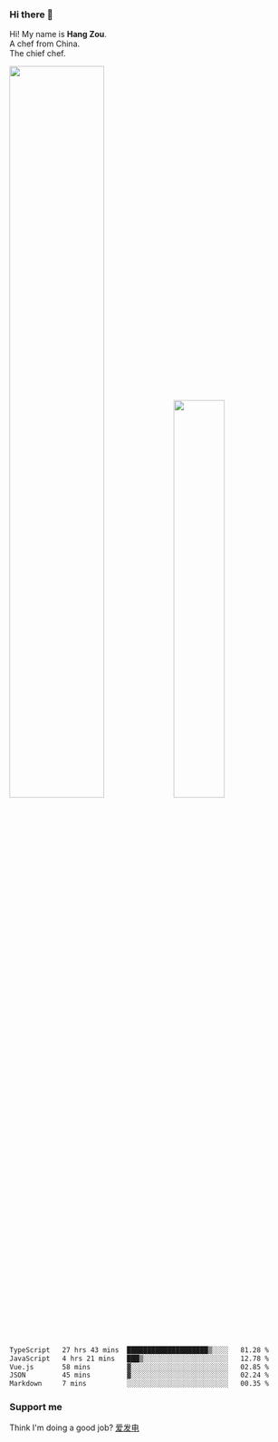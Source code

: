 ### Hi there 👋

Hi! My name is **Hang Zou**.  
A chef from China.  
The chief chef.

<img align="" width="57.5%" src="https://github-readme-stats.vercel.app/api?username=zouhangwithsweet&hide_title=true&hide_border=true&show_icons=true&include_all_commits=true&line_height=21" /><img align="" width="42.4%" src="https://github-readme-stats.vercel.app/api/top-langs/?username=zouhangwithsweet&hide_title=true&hide_border=true&layout=compact" />

<!--START_SECTION:waka-->

```txt
TypeScript   27 hrs 43 mins  ████████████████████▒░░░░   81.28 %
JavaScript   4 hrs 21 mins   ███▒░░░░░░░░░░░░░░░░░░░░░   12.78 %
Vue.js       58 mins         ▓░░░░░░░░░░░░░░░░░░░░░░░░   02.85 %
JSON         45 mins         ▓░░░░░░░░░░░░░░░░░░░░░░░░   02.24 %
Markdown     7 mins          ░░░░░░░░░░░░░░░░░░░░░░░░░   00.35 %
```

<!--END_SECTION:waka-->

### Support me

Think I'm doing a good job? [爱发电](https://afdian.net/@zouhangsweet)
